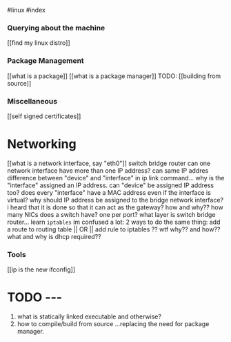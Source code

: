 #linux #index


### Querying about the machine
[[find my linux distro]]

### Package Management
[[what is a package]]
[[what is a package manager]]
TODO: [[building from source]]


### Miscellaneous 
[[self signed certificates]]


# Networking 
[[what is a network interface, say "eth0"]]
switch
bridge
router
can one network interface have more than one IP address? can same IP addres
difference between "device" and "interface" in ip link command...
why is the "interface" assigned an IP address. can "device" be assigned IP address too?
does every "interface" have a MAC address even if the interface is virtual?
why should IP address be assigned to the bridge network interface? i heard that it is done so that it can act as the gateway? how and why??
how many NICs does a switch have? one per port? 
what layer is switch bridge router...
learn `iptables`
im confused a lot: 2 ways to do the same thing: add a route to routing table || OR || add rule to iptables  ?? wtf why?? and how??
what and why is dhcp required??
### Tools
[[ip is the new ifconfig]]




# TODO ---
1. what is statically linked executable and otherwise?
 2. how to compile/build from source ...replacing the need for package manager.